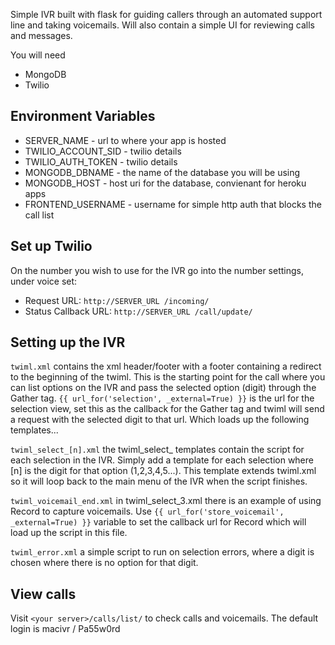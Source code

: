 Simple IVR built with flask for guiding callers through an automated support line and taking voicemails. Will also contain a simple UI for reviewing calls and messages.

You will need
- MongoDB
- Twilio

Environment Variables
---------------------

- SERVER_NAME - url to where your app is hosted
- TWILIO_ACCOUNT_SID - twilio details
- TWILIO_AUTH_TOKEN - twilio details
- MONGODB_DBNAME - the name of the database you will be using
- MONGODB_HOST - host uri for the database, convienant for heroku apps
- FRONTEND_USERNAME - username for simple http auth that blocks the call list

Set up Twilio
-------------
On the number you wish to use for the IVR go into the number settings, under voice set:

- Request URL: `http://SERVER_URL /incoming/`
- Status Callback URL: `http://SERVER_URL /call/update/`

Setting up the IVR
------------------

`twiml.xml` contains the xml header/footer with a footer containing a redirect to the beginning of the twiml. This is the starting point for the call where you can list options on the IVR and pass the selected option (digit) through the Gather tag. `{{ url_for('selection', _external=True) }}` is the url for the selection view, set this as the callback for the Gather tag and twiml will send a request with the selected digit to that url. Which loads up the following templates...

`twiml_select_[n].xml` the twiml_select_ templates contain the script for each selection in the IVR. Simply add a template for each selection where [n] is the digit for that option (1,2,3,4,5...). This template extends twiml.xml so it will loop back to the main menu of the IVR when the script finishes.

`twiml_voicemail_end.xml` in twiml_select_3.xml there is an example of using Record to capture voicemails. Use `{{ url_for('store_voicemail', _external=True) }}` variable to set the callback url for Record which will load up the script in this file. 

`twiml_error.xml` a simple script to run on selection errors, where a digit is chosen where there is no option for that digit.

View calls
----------

Visit `<your server>/calls/list/` to check calls and voicemails. The default login is macivr / Pa55w0rd

